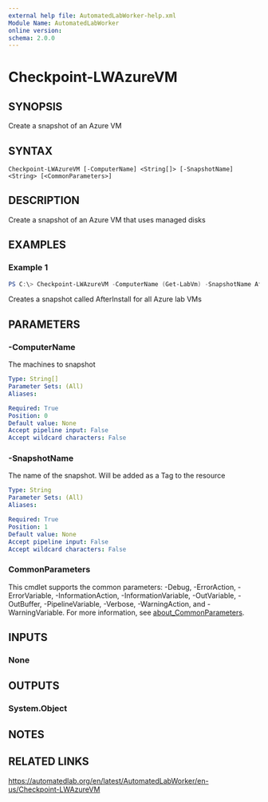 ```yaml
---
external help file: AutomatedLabWorker-help.xml
Module Name: AutomatedLabWorker
online version:
schema: 2.0.0
---
```


# Checkpoint-LWAzureVM

## SYNOPSIS
Create a snapshot of an Azure VM

## SYNTAX

```
Checkpoint-LWAzureVM [-ComputerName] <String[]> [-SnapshotName] <String> [<CommonParameters>]
```

## DESCRIPTION
Create a snapshot of an Azure VM that uses managed disks

## EXAMPLES

### Example 1
```powershell
PS C:\> Checkpoint-LWAzureVM -ComputerName (Get-LabVm) -SnapshotName AfterInstall
```

Creates a snapshot called AfterInstall for all Azure lab VMs

## PARAMETERS

### -ComputerName
The machines to snapshot

```yaml
Type: String[]
Parameter Sets: (All)
Aliases:

Required: True
Position: 0
Default value: None
Accept pipeline input: False
Accept wildcard characters: False
```

### -SnapshotName
The name of the snapshot.
Will be added as a Tag to the resource

```yaml
Type: String
Parameter Sets: (All)
Aliases:

Required: True
Position: 1
Default value: None
Accept pipeline input: False
Accept wildcard characters: False
```

### CommonParameters
This cmdlet supports the common parameters: -Debug, -ErrorAction, -ErrorVariable, -InformationAction, -InformationVariable, -OutVariable, -OutBuffer, -PipelineVariable, -Verbose, -WarningAction, and -WarningVariable. For more information, see [about_CommonParameters](http://go.microsoft.com/fwlink/?LinkID=113216).

## INPUTS

### None
## OUTPUTS

### System.Object
## NOTES

## RELATED LINKS
https://automatedlab.org/en/latest/AutomatedLabWorker/en-us/Checkpoint-LWAzureVM
